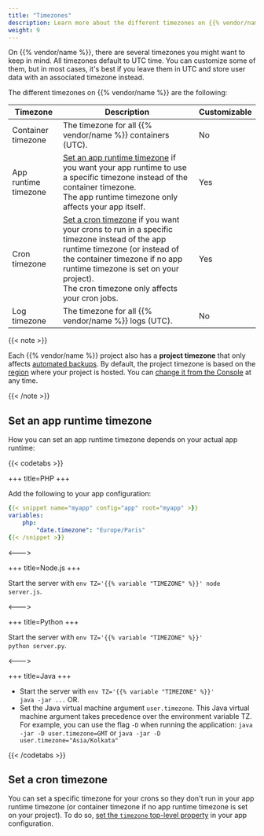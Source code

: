 ```yaml
---
title: "Timezones"
description: Learn more about the different timezones on {{% vendor/name %}} and when you can customize them.
weight: 9
---
```


On {{% vendor/name %}}, there are several timezones you might want to keep in mind.
All timezones default to UTC time.
You can customize some of them, but in most cases,
it's best if you leave them in UTC
and store user data with an associated timezone instead.

The different timezones on {{% vendor/name %}} are the following:

| Timezone             | Description                                  |Customizable  |
|----------------------|----------------------------------------------|--------------|
| Container timezone   | The timezone for all {{% vendor/name %}} containers (UTC). |No            |
| App runtime timezone | [Set an app runtime timezone](#set-an-app-runtime-timezone) if you want your app runtime to use a specific timezone instead of the container timezone.<BR>The app runtime timezone only affects your app itself.                | Yes         |
| Cron timezone        | [Set a cron timezone](#set-a-cron-timezone) if you want your crons to run in a specific timezone instead of the app runtime timezone (or instead of the container timezone if no app runtime timezone is set on your project). <BR>The cron timezone only affects your cron jobs.                          | Yes         |
| Log timezone         | The timezone for all {{% vendor/name %}} logs (UTC).      | No           |

{{< note >}}

Each {{% vendor/name %}} project also has a **project timezone** that only affects [automated backups](../environments/backup.md#use-automated-backups).
By default, the project timezone is based on the [region](../development/regions.md) where your project is hosted.
You can [change it from the Console](../projects/change-project-timezone.md) at any time.

{{< /note >}}

## Set an app runtime timezone

How you can set an app runtime timezone depends on your actual app runtime:

{{< codetabs >}}

+++
title=PHP
+++

Add the following to your app configuration:

```yaml {configFile="app"}
{{< snippet name="myapp" config="app" root="myapp" >}}
variables:
    php:
        "date.timezone": "Europe/Paris"
{{< /snippet >}}
```

<--->

+++
title=Node.js
+++

Start the server with <code>env TZ='{{% variable "TIMEZONE" %}}' node server.js</code>.

<--->

+++
title=Python
+++

Start the server with <code>env TZ='{{% variable "TIMEZONE" %}}' python server.py</code>.

<--->

+++
title=Java
+++

- Start the server with <code>env TZ='{{% variable "TIMEZONE" %}}' java -jar ...</code> OR.
- Set the Java virtual machine argument `user.timezone`.
  This Java virtual machine argument takes precedence over the environment variable TZ.
  For example, you can use the flag `-D` when running the application:
  `java -jar -D user.timezone=GMT` or `java -jar -D user.timezone="Asia/Kolkata"`

{{< /codetabs >}}

## Set a cron timezone

You can set a specific timezone for your crons so they don't run in your app runtime timezone (or container timezone if no app runtime timezone is set on your project).
To do so, [set the `timezone` top-level property](../create-apps/app-reference.md#top-level-properties) in your app configuration.